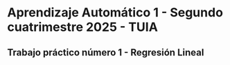 # Aprendizaje Automático 1 - Segundo cuatrimestre 2025 - TUIA
## Trabajo práctico número 1 - Regresión Lineal